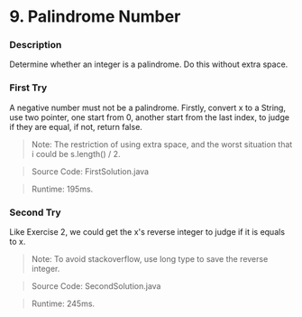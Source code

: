 # 9. Palindrome Number
### Description
Determine whether an integer is a palindrome. Do this without extra space.

### First Try
A negative number must not be a palindrome. Firstly, convert x to a String, use two pointer, one start from 0, another start from the last index, to judge if they are equal, if not, return false.

>Note: The restriction of using extra space, and the worst situation that i could be s.length() / 2.

> Source Code: FirstSolution.java

> Runtime: 195ms.

### Second Try
Like Exercise 2, we could get the x's reverse integer to judge if it is equals to x.

>Note: To avoid stackoverflow, use long type to save the reverse integer.

> Source Code: SecondSolution.java

> Runtime: 245ms.
